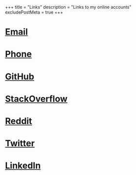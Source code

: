 +++
title = "Links"
description = "Links to my online accounts"
excludePostMeta = true
+++

# [Email](mailto:njkevlani@gmail.com)

# [Phone](tel:+918000747878)

# [GitHub](https://github.com/njkevlani)

# [StackOverflow](https://stackoverflow.com/users/6645446/nilesh-kevlani)

# [Reddit](https://reddit.com/u/njkevlani)

# [Twitter](https://twitter.com/njkevlani)

# [LinkedIn](https://linkedin.com/in/njkevlani)
